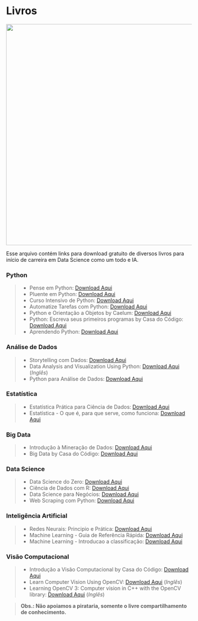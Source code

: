 # Livros

<p><img src="https://i.zst.com.br/images/livros-para-o-enem-veja-opcoes-para-estudar-portugues-e-literatura-photo695669592-44-24-19.jpg" width=600px align="center">
</p>

Esse arquivo contém links para download gratuito de diversos livros para início de carreira em Data Science como um todo e IA.

### **Python**

> - Pense em Python: [Download Aqui](https://book4you.org/book/3618512/00d524?dsource=recommend)
> - Pluente em Python: [Download Aqui](https://book4you.org/book/5688866/e33a90?dsource=recommend)
> - Curso Intensivo de Python: [Download Aqui](https://book4you.org/book/3623239/090124?dsource=recommend)
> - Automatize Tarefas com Python: [Download Aqui](https://book4you.org/book/5205910/9fab22)
> - Python e Orientação a Objetos by Caelum: [Download Aqui](https://www.caelum.com.br/apostila/apostila-python-orientacao-a-objetos.pdf)
> - Python: Escreva seus primeiros programas by Casa do Código: [Download Aqui](https://book4you.org/book/2726638/e92d4a?dsource=recommend)
> - Aprendendo Python: [Download Aqui](https://book4you.org/book/1216722/53742d?dsource=recommend)

### **Análise de Dados**

> - Storytelling com Dados: [Download Aqui](https://book4you.org/book/5628135/062fe2?dsource=recommend)
> - Data Analysis and Visualization Using Python: [Download Aqui](https://book4you.org/book/3629819/0181eb) (_Inglês_)
> - Python para Análise de Dados: [Download Aqui](https://book4you.org/book/5359718/3eb664)

### **Estatística**

> - Estatística Prática para Ciência de Dados: [Download Aqui](https://book4you.org/book/5628131/f1d1b5?dsource=recommend)
> - Estatística - O que é, para que serve, como funciona: [Download Aqui](https://book4you.org/book/7232633/7ae18d)

### **Big Data**

> - Introdução à Mineração de Dados: [Download Aqui](https://book4you.org/book/5628124/e4b997?dsource=recommend)
> - Big Data by Casa do Código: [Download Aqui](https://book4you.org/book/4998335/fec343?dsource=recommend)

### **Data Science**

> - Data Science do Zero: [Download Aqui](https://book4you.org/book/5628132/a33081)
> - Ciência de Dados com R: [Download Aqui](https://book4you.org/book/3620273/b5dfe8)
> - Data Science para Negócios: [Download Aqui](https://book4you.org/book/5628133/97dac7)
> - Web Scraping com Python: [Download Aqui](https://book4you.org/book/12894955/210f3c?dsource=recommend)

### **Inteligência Artificial**

> - Redes Neurais: Principio e Prática: [Download Aqui](https://book4you.org/book/3624720/048e38)
> - Machine Learning - Guia de Referência Rápida: [Download Aqui](https://book4you.org/book/13048135/9fa8e5)
> - Machine Learning - Introducao a classificação: [Download Aqui](https://book4you.org/book/5740350/245660?dsource=recommend)

### **Visão Computacional**

> - Introdução a Visão Computacional by Casa do Código: [Download Aqui](https://book4you.org/book/5784259/563167)
> - Learn Computer Vision Using OpenCV: [Download Aqui](https://book4you.org/book/5242217/f1ca70) (_Inglês_)
> - Learning OpenCV 3: Computer vision in C++ with the OpenCV library: [Download Aqui](https://book4you.org/book/3306705/d9c0e3) (_Inglês_)

> **Obs.: Não apoiamos a pirataria, somente o livre compartilhamento de conhecimento.**
